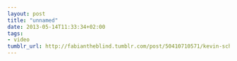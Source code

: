 ```yaml
---
layout: post
title: "unnamed"
date: 2013-05-14T11:33:34+02:00
tags:
- video
tumblr_url: http://fabiantheblind.tumblr.com/post/50410710571/kevin-schires-saz-basic-3d-physics-in-after
---
```

